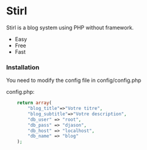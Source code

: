 # Stirl

Stirl is a blog system using PHP without framework.

  - Easy
  - Free
  - Fast

### Installation

You need to modify the config file in config/config.php

config.php:

```php
	return array(
		"blog_title"=>"Votre titre",
		"blog_subtitle"=>"Votre description",
		"db_user" => "root",
		"db_pass" => "djason",
		"db_host" => "localhost",
		"db_name" => "blog"
	);
```
